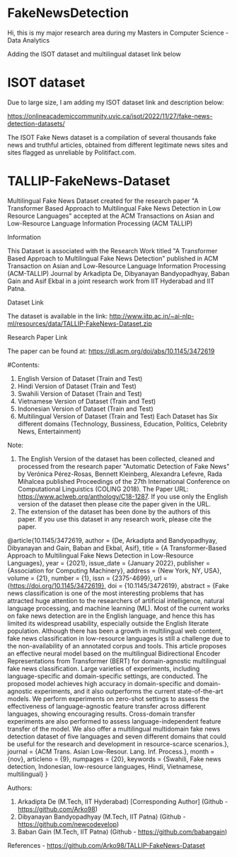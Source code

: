 # FakeNewsDetection
Hi, this is my major research area during my Masters in Computer Science - Data Analytics

Adding the ISOT dataset and multilingual dataset link below

# ISOT dataset
Due to large size, I am adding my ISOT dataset link and description below:

https://onlineacademiccommunity.uvic.ca/isot/2022/11/27/fake-news-detection-datasets/

The ISOT Fake News dataset is a compilation of several thousands fake news and truthful articles, obtained from different legitimate news sites and sites flagged as unreliable by Politifact.com.

# TALLIP-FakeNews-Dataset

Multilingual Fake News Dataset created for the research paper "A Transformer Based Approach to Multilingual Fake News Detection in Low Resource Languages" accepted at the ACM Transactions on Asian and Low-Resource Language Information Processing (ACM TALLIP)

Information

This Dataset is associated with the Research Work titled "A Transformer Based Approach to Multilingual Fake News Detection" published in ACM Transaction on Asian and Low-Resource Language Information Processing (ACM-TALLIP) Journal by Arkadipta De, Dibyanayan Bandyopadhyay, Baban Gain and Asif Ekbal in a joint research work from IIT Hyderabad and IIT Patna.

Dataset Link

The dataset is available in the link: http://www.iitp.ac.in/~ai-nlp-ml/resources/data/TALLIP-FakeNews-Dataset.zip

Research Paper Link

The paper can be found at: https://dl.acm.org/doi/abs/10.1145/3472619

#Contents:

1. English Version of Dataset (Train and Test)
2. Hindi Version of Dataset (Train and Test)
3. Swahili Version of Dataset (Train and Test)
4. Vietnamese Version of Dataset (Train and Test)
5. Indonesian Version of Dataset (Train and Test)
6. Multilingual Version of Dataset (Train and Test) Each Dataset has Six different domains (Technology, Bussiness, Education, Politics, Celebrity News, Entertainment)


Note:

1. The English Version of the dataset has been collected, cleaned and processed from the research paper "Automatic Detection of Fake News" by Verónica Pérez-Rosas, Bennett Kleinberg, Alexandra Lefevre, Rada Mihalcea published Proceedings of the 27th International Conference on Computational Linguistics (COLING 2018). The Paper URL: https://www.aclweb.org/anthology/C18-1287. If you use only the English version of the dataset then please cite the paper given in the URL.
2. The extension of the dataset has been done by the authors of this paper. If you use this dataset in any research work, please cite the paper.

@article{10.1145/3472619,
author = {De, Arkadipta and Bandyopadhyay, Dibyanayan and Gain, Baban and Ekbal, Asif},
title = {A Transformer-Based Approach to Multilingual Fake News Detection in Low-Resource Languages},
year = {2021},
issue_date = {January 2022},
publisher = {Association for Computing Machinery},
address = {New York, NY, USA},
volume = {21},
number = {1},
issn = {2375-4699},
url = {https://doi.org/10.1145/3472619},
doi = {10.1145/3472619},
abstract = {Fake news classification is one of the most interesting problems that has attracted huge attention to the researchers of artificial intelligence, natural language processing, and machine learning (ML). Most of the current works on fake news detection are in the English language, and hence this has limited its widespread usability, especially outside the English literate population. Although there has been a growth in multilingual web content, fake news classification in low-resource languages is still a challenge due to the non-availability of an annotated corpus and tools. This article proposes an effective neural model based on the multilingual Bidirectional Encoder Representations from Transformer (BERT) for domain-agnostic multilingual fake news classification. Large varieties of experiments, including language-specific and domain-specific settings, are conducted. The proposed model achieves high accuracy in domain-specific and domain-agnostic experiments, and it also outperforms the current state-of-the-art models. We perform experiments on zero-shot settings to assess the effectiveness of language-agnostic feature transfer across different languages, showing encouraging results. Cross-domain transfer experiments are also performed to assess language-independent feature transfer of the model. We also offer a multilingual multidomain fake news detection dataset of five languages and seven different domains that could be useful for the research and development in resource-scarce scenarios.},
journal = {ACM Trans. Asian Low-Resour. Lang. Inf. Process.},
month = {nov},
articleno = {9},
numpages = {20},
keywords = {Swahili, Fake news detection, Indonesian, low-resource languages, Hindi, Vietnamese, multilingual}
}

Authors:

1. Arkadipta De (M.Tech, IIT Hyderabad) [Corresponding Author] (Github - https://github.com/Arko98)
2. Dibyanayan Bandyopadhyay (M.Tech, IIT Patna) (Github - https://github.com/newcodevelop)
3. Baban Gain (M.Tech, IIT Patna) (Github - https://github.com/babangain)

References - https://github.com/Arko98/TALLIP-FakeNews-Dataset

